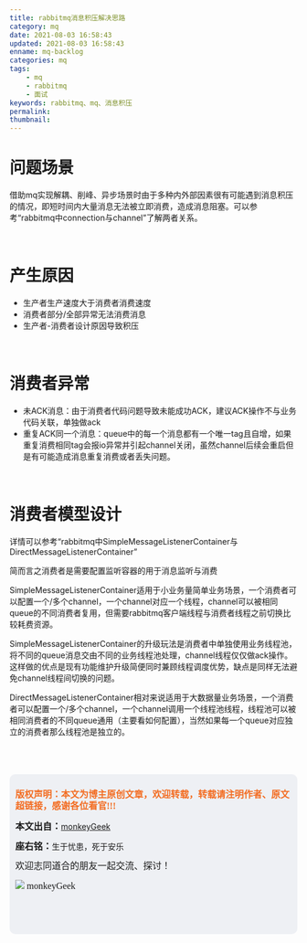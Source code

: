 ```yaml
---
title: rabbitmq消息积压解决思路
category: mq
date: 2021-08-03 16:58:43
updated: 2021-08-03 16:58:43
enname: mq-backlog
categories: mq
tags:
	- mq
	- rabbitmq
	- 面试
keywords: rabbitmq、mq、消息积压
permalink:
thumbnail:
---
```


# 问题场景

借助mq实现解耦、削峰、异步场景时由于多种内外部因素很有可能遇到消息积压的情况，即短时间内大量消息无法被立即消费，造成消息阻塞。<!--more-->可以参考“rabbitmq中connection与channel”了解两者关系。



</br>

# 产生原因

- 生产者生产速度大于消费者消费速度
- 消费者部分/全部异常无法消费消息
- 生产者-消费者设计原因导致积压



</br>

# 消费者异常

- 未ACK消息：由于消费者代码问题导致未能成功ACK，建议ACK操作不与业务代码关联，单独做ack
- 重复ACK同一个消息：queue中的每一个消息都有一个唯一tag且自增，如果重复消费相同tag会报io异常并引起channel关闭，虽然channel后续会重启但是有可能造成消息重复消费或者丢失问题。



</br>

# 消费者模型设计

详情可以参考“rabbitmq中SimpleMessageListenerContainer与DirectMessageListenerContainer”



简而言之消费者是需要配置监听容器的用于消息监听与消费



SimpleMessageListenerContainer适用于小业务量简单业务场景，一个消费者可以配置一个/多个channel，一个channel对应一个线程，channel可以被相同queue的不同消费者复用，但需要rabbitmq客户端线程与消费者线程之前切换比较耗费资源。



SimpleMessageListenerContainer的升级玩法是消费者中单独使用业务线程池，将不同的queue消息交由不同的业务线程池处理，channel线程仅仅做ack操作。这样做的优点是现有功能维护升级简便同时兼顾线程调度优势，缺点是同样无法避免channel线程间切换的问题。



DirectMessageListenerContainer相对来说适用于大数据量业务场景，一个消费者可以配置一个/多个channel，一个channel调用一个线程池线程，线程池可以被相同消费者的不同queue通用（主要看如何配置），当然如果每一个queue对应独立的消费者那么线程池是独立的。



</br>

</br>

</br>

<script>
var _hmt = _hmt || [];
(function() {
  var hm = document.createElement("script");
  hm.src = "https://hm.baidu.com/hm.js?2f798e6b269c8a40f12bef25d7f1876d";
  var s = document.getElementsByTagName("script")[0]; 
  s.parentNode.insertBefore(hm, s);
})();
</script>

<div style="height:260px; background-color:rgb(238,240,244); padding:10px;border-radius:10px;">
    <p style="color:#f36c21;font:bold 16px/20px 'kaiTi';">
      版权声明：本文为博主原创文章，欢迎转载，转载请注明作者、原文超链接，感谢各位看官!!!
    </p>
    <p>
      <span style="font:bold 16px/20px 'kaiTi';">本文出自：</span><a href="https://monkeyGeek369.github.io">monkeyGeek</a> 
    </p>
    <p>
      <span style="font:bold 16px/20px 'kaiTi';">座右铭：</span><span>生于忧患，死于安乐</span> 
    </p>
    <p>
      <span style="font:16px/20px 'kaiTi';">欢迎志同道合的朋友一起交流、探讨！</span> 
    </p>
    <img style="height:auto; width:auto;flot:left;" src="../../../../image/monkey64.png" /><span style="font:16px/20px 'kaiTi';flot:left;">   monkeyGeek</span>



